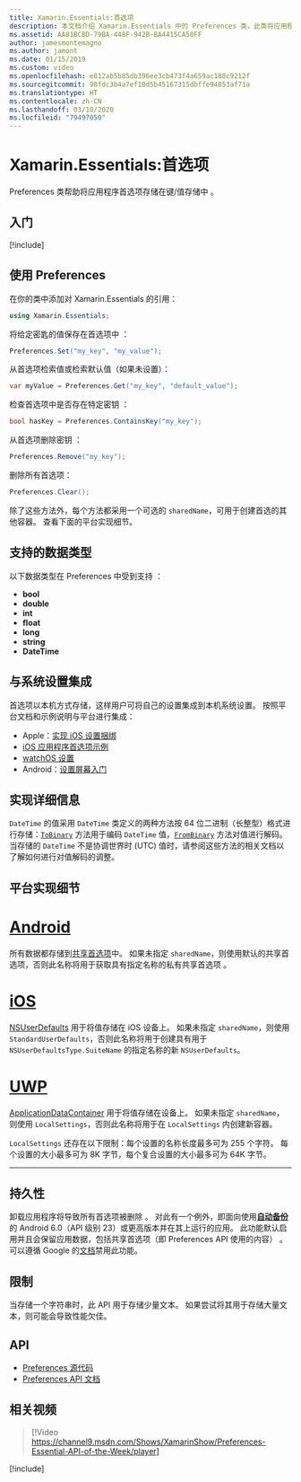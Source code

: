 ```yaml
---
title: Xamarin.Essentials:首选项
description: 本文档介绍 Xamarin.Essentials 中的 Preferences 类，此类将应用程序首选项保存在键/值存储中。 本文还讨论了如何使用类和可以存储的数据类型。
ms.assetid: AA81BCBD-79BA-448F-942B-BA4415CA50FF
author: jamesmontemagno
ms.author: jamont
ms.date: 01/15/2019
ms.custom: video
ms.openlocfilehash: e812ab5b85db396ee3cb473f4a659ac188c9212f
ms.sourcegitcommit: 98fdc3b4a7ef10d5b45167315dbffe94853af71a
ms.translationtype: HT
ms.contentlocale: zh-CN
ms.lasthandoff: 03/18/2020
ms.locfileid: "79497050"
---
```

# <a name="xamarinessentials-preferences"></a>Xamarin.Essentials:首选项

Preferences 类帮助将应用程序首选项存储在键/值存储中  。

## <a name="get-started"></a>入门

[!include[](~/essentials/includes/get-started.md)]

## <a name="using-preferences"></a>使用 Preferences

在你的类中添加对 Xamarin.Essentials 的引用：

```csharp
using Xamarin.Essentials;
```

将给定密匙的值保存在首选项中  ：

```csharp
Preferences.Set("my_key", "my_value");
```

从首选项检索值或检索默认值（如果未设置）：

```csharp
var myValue = Preferences.Get("my_key", "default_value");
```

检查首选项中是否存在特定密钥  ：

```csharp
bool hasKey = Preferences.ContainsKey("my_key");
```

从首选项删除密钥  ：

```csharp
Preferences.Remove("my_key");
```

删除所有首选项：

```csharp
Preferences.Clear();
```

除了这些方法外，每个方法都采用一个可选的 `sharedName`，可用于创建首选的其他容器。 查看下面的平台实现细节。

## <a name="supported-data-types"></a>支持的数据类型

以下数据类型在 Preferences 中受到支持  ：

- **bool**
- **double**
- **int**
- **float**
- **long**
- **string**
- **DateTime**

## <a name="integrate-with-system-settings"></a>与系统设置集成

首选项以本机方式存储，这样用户可将自己的设置集成到本机系统设置。 按照平台文档和示例说明与平台进行集成：

* Apple：[实现 iOS 设置捆绑](https://developer.apple.com/library/content/documentation/Cocoa/Conceptual/UserDefaults/Preferences/Preferences.html)
* [iOS 应用程序首选项示例](https://docs.microsoft.com/samples/xamarin/ios-samples/appprefs/)
* [watchOS 设置](https://developer.xamarin.com/guides/ios/watch/working-with/settings/)
* Android：[设置屏幕入门](https://developer.android.com/guide/topics/ui/settings.html)

## <a name="implementation-details"></a>实现详细信息

`DateTime` 的值采用 `DateTime` 类定义的两种方法按 64 位二进制（长整型）格式进行存储：[`ToBinary`](xref:System.DateTime.ToBinary) 方法用于编码 `DateTime` 值，[`FromBinary`](xref:System.DateTime.FromBinary(System.Int64)) 方法对值进行解码。 当存储的 `DateTime` 不是协调世界时 (UTC) 值时，请参阅这些方法的相关文档以了解如何进行对值解码的调整。

## <a name="platform-implementation-specifics"></a>平台实现细节

# <a name="android"></a>[Android](#tab/android)

所有数据都存储到[共享首选项](https://developer.android.com/training/data-storage/shared-preferences.html)中。 如果未指定 `sharedName`，则使用默认的共享首选项，否则此名称将用于获取具有指定名称的私有共享首选项  。

# <a name="ios"></a>[iOS](#tab/ios)

[NSUserDefaults](https://docs.microsoft.com/xamarin/ios/app-fundamentals/user-defaults) 用于将值存储在 iOS 设备上。 如果未指定 `sharedName`，则使用 `StandardUserDefaults`，否则此名称将用于创建具有用于 `NSUserDefaultsType.SuiteName` 的指定名称的新 `NSUserDefaults`。

# <a name="uwp"></a>[UWP](#tab/uwp)

[ApplicationDataContainer](https://docs.microsoft.com/uwp/api/windows.storage.applicationdatacontainer) 用于将值存储在设备上。 如果未指定 `sharedName`，则使用 `LocalSettings`，否则此名称将用于在 `LocalSettings` 内创建新容器。 

`LocalSettings` 还存在以下限制：每个设置的名称长度最多可为 255 个字符。 每个设置的大小最多可为 8K 字节，每个复合设置的大小最多可为 64K 字节。

--------------

## <a name="persistence"></a>持久性

卸载应用程序将导致所有首选项被删除  。 对此有一个例外，即面向使用[__自动备份__](https://developer.android.com/guide/topics/data/autobackup)的 Android 6.0（API 级别 23）或更高版本并在其上运行的应用。 此功能默认启用并且会保留应用数据，包括共享首选项（即 Preferences API 使用的内容）   。 可以遵循 Google 的[文档](https://developer.android.com/guide/topics/data/autobackup)禁用此功能。

## <a name="limitations"></a>限制

当存储一个字符串时，此 API 用于存储少量文本。  如果尝试将其用于存储大量文本，则可能会导致性能欠佳。

## <a name="api"></a>API

- [Preferences 源代码](https://github.com/xamarin/Essentials/tree/master/Xamarin.Essentials/Preferences)
- [Preferences API 文档](xref:Xamarin.Essentials.Preferences)

## <a name="related-video"></a>相关视频

> [!Video https://channel9.msdn.com/Shows/XamarinShow/Preferences-Essential-API-of-the-Week/player]

[!include[](~/essentials/includes/xamarin-show-essentials.md)]
